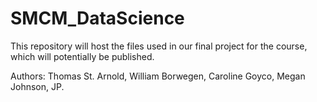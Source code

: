 # SMCM_DataScience
This repository will host the files used in our final project for the course, which will potentially be published.



Authors: Thomas St. Arnold, William Borwegen, Caroline Goyco, Megan Johnson, JP.

